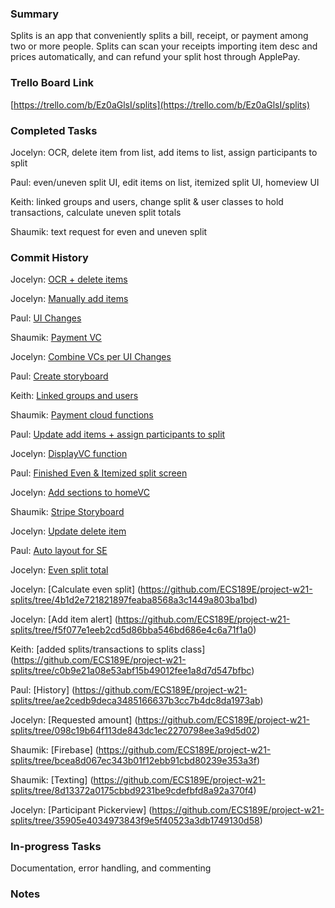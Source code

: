 ### Summary

Splits is an app that conveniently splits a bill, receipt, or payment among two or more people. Splits can scan your receipts importing item desc and prices automatically, and can refund your split host through ApplePay.

### Trello Board Link

[https://trello.com/b/Ez0aGlsI/splits](https://trello.com/b/Ez0aGlsI/splits)


### Completed Tasks
Jocelyn: OCR, delete item from list, add items to list, assign participants to split

Paul: even/uneven split UI, edit items on list, itemized split UI, homeview UI

Keith: linked groups and users, change split & user classes to hold transactions, calculate uneven split totals

Shaumik: text request for even and uneven split


### Commit History
Jocelyn: [OCR + delete items](https://github.com/ECS189E/project-w21-splits/tree/68a48044d46bdf706e9d3fd3a18af26b6837b27b)

Jocelyn: [Manually add items](https://github.com/ECS189E/project-w21-splits/tree/7a20e14c57df744aacf89d6be85c288c41b95722)

Paul: [UI Changes](https://github.com/ECS189E/project-w21-splits/tree/68a48044d46bdf706e9d3fd3a18af26b6837b27b)

Shaumik: [Payment VC](665c10800a2843098884059f6fb8cff3d7cd86b3)

Jocelyn: [Combine VCs per UI Changes](https://github.com/ECS189E/project-w21-splits/tree/68a48044d46bdf706e9d3fd3a18af26b6837b27b)

Paul: [Create storyboard](https://github.com/ECS189E/project-w21-splits/tree/68a48044d46bdf706e9d3fd3a18af26b6837b27b)

Keith: [Linked groups and users](https://github.com/ECS189E/project-w21-splits/tree/4a58cb5f946f2189533ced96002c23781c7c5ca2)

Shaumik: [Payment cloud functions](https://github.com/ECS189E/project-w21-splits/tree/89348075bdd093d3db5b099c16a42e6628d6dee0)

Paul: [Update add items + assign participants to split](https://github.com/ECS189E/project-w21-splits/tree/89348075bdd093d3db5b099c16a42e6628d6dee0)

Jocelyn: [DisplayVC function](https://github.com/ECS189E/project-w21-splits/tree/7bd96fd37e0afb4fbcac4ce9eff8ee91a0ddfd15)

Paul: [Finished Even & Itemized split screen](https://github.com/ECS189E/project-w21-splits/tree/89348075bdd093d3db5b099c16a42e6628d6dee0)

Jocelyn: [Add sections to homeVC](https://github.com/ECS189E/project-w21-splits/tree/39c9ad93237d01dcbe7f8601d8f50c9fd70a64fe)

Shaumik: [Stripe Storyboard](7d5d044e1d5b237a576f3750b2cd6703ed117999)

Jocelyn: [Update delete item](https://github.com/ECS189E/project-w21-splits/tree/7bd96fd37e0afb4fbcac4ce9eff8ee91a0ddfd15)

Paul: [Auto layout for SE](https://github.com/ECS189E/project-w21-splits/tree/5f0f792ed652ad50c89a362882b118d165ebbddb) 

Jocelyn: [Even split total](https://github.com/ECS189E/project-w21-splits/tree/7bd96fd37e0afb4fbcac4ce9eff8ee91a0ddfd15)

Jocelyn: [Calculate even split] (https://github.com/ECS189E/project-w21-splits/tree/4b1d2e721821897feaba8568a3c1449a803ba1bd)

Jocelyn: [Add item alert] (https://github.com/ECS189E/project-w21-splits/tree/f5f077e1eeb2cd5d86bba546bd686e4c6a71f1a0)

Keith: [added splits/transactions to splits class] (https://github.com/ECS189E/project-w21-splits/tree/c0b9e21a08e53abf15b49012fee1a8d7d547bfbc)

Paul: [History] (https://github.com/ECS189E/project-w21-splits/tree/ae2cedb9deca3485166637b3cc7b4dc8da1973ab)

Jocelyn: [Requested amount] (https://github.com/ECS189E/project-w21-splits/tree/098c19b64f113de843dc1ec2270798ee3a9d5d02)

Shaumik: [Firebase] (https://github.com/ECS189E/project-w21-splits/tree/bcea8d067ec343b01f12ebb91cbd80239e353a3f)

Shaumik: [Texting] (https://github.com/ECS189E/project-w21-splits/tree/8d13372a0175cbbd9231be9cdefbfd8a92a370f4)

Jocelyn: [Participant Pickerview] (https://github.com/ECS189E/project-w21-splits/tree/35905e4034973843f9e5f40523a3db1749130d58)

### In-progress Tasks
Documentation, error handling, and commenting


### Notes
